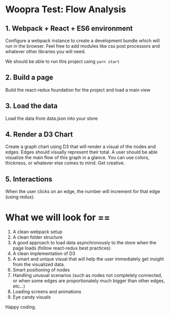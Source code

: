# Woopra Test: Flow Analysis


## 1. Webpack + React + ES6 environment

Configure a webpack instance to create a development bundle which will run in the browser. Feel free to add modules like css post processors and whatever other libraries you will need.

We should be able to run this project using ```yarn start```

## 2. Build a page

Build the react-redux foundation for the project and load a main view

## 3. Load the data

Load the data from data.json into your store

## 4. Render a D3 Chart

Create a graph chart using D3 that will render a visual of the nodes and edges. Edges should visually represent their total. A user should be able visualize the main flow of this graph in a glance. You can use colors, thickness, or whatever else comes to mind. Get creative.

## 5. Interactions

When the user clicks on an edge, the number will increment for that edge (using redux).

# What we will look for ==

1. A clean webpack setup
1. A clean folder structure
1. A good approach to load data asynchronously to the store when the page loads (follow react-redux best practices) 
1. A clean implementation of D3
1. A smart and unique visual that will help the user immediately get insight from the visualized data.
1. Smart positioning of nodes
1. Handling unusual scenarios (such as nodes not completely connected, or when some edges are proportionately much bigger than other edges, etc...)
1. Loading screens and animations
1. Eye candy visuals

Happy coding.
